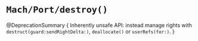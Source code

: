 # ``Mach/Port/destroy()``

<!-- This message is copied from the deprecation message for `mach_port_destroy` and modified to refer to this library's API. -->
@DeprecationSummary {
    Inherently unsafe API: instead manage rights with
    ``destruct(guard:sendRightDelta:)``, ``deallocate()`` or ``userRefs(for:)``.
}